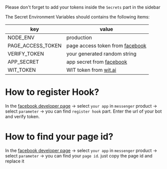 Please don't forget to add your tokens inside the `Secrets` part in the sidebar

The Secret Environment Variables should contains the following items:

| key             | value                           |
|----             |-------                          |
|NODE_ENV         |production                       |
|PAGE_ACCESS_TOKEN| page access token from [facebook](https://developers.facebook.com/apps/) |
|VERIFY_TOKEN     | your generated random string    |
|APP_SECRET       | app secret from [facebook](https://developers.facebook.com/apps/)        |
|WIT_TOKEN        | WIT token from [wit.ai](https://wit.ai)           |


# How to register Hook?
In the [facebook developer page](https://developers.facebook.com/apps/) -> select `your app` in `messenger` product -> select `parameter` -> you can find  `register hook` part. Enter the url of your bot and verify token.


# How to find your page id?
In the [facebook developer page](https://developers.facebook.com/apps/) -> select `your app` in `messenger` product -> select `parameter` -> you can find your `page id`. just copy the page id and replace it 

